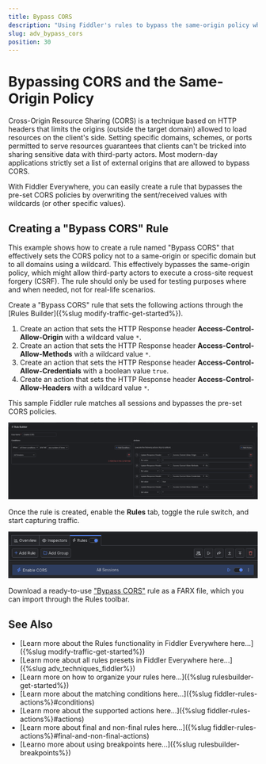 ```yaml
---
title: Bypass CORS
description: "Using Fiddler's rules to bypass the same-origin policy when using cross-origin resource sharing (CORS)."
slug: adv_bypass_cors
position: 30
---
```


# Bypassing CORS and the Same-Origin Policy

Cross-Origin Resource Sharing (CORS) is a technique based on HTTP headers that limits the origins (outside the target domain) allowed to load resources on the client's side. Setting specific domains, schemes, or ports permitted to serve resources guarantees that clients can't be tricked into sharing sensitive data with third-party actors. Most modern-day applications strictly set a list of external origins that are allowed to bypass CORS. 

With Fiddler Everywhere, you can easily create a rule that bypasses the pre-set CORS policies by overwriting the sent/received values with wildcards (or other specific values).

## Creating a "Bypass CORS" Rule

This example shows how to create a rule named "Bypass CORS" that effectively sets the CORS policy not to a same-origin or specific domain but to all domains using a wildcard. This effectively bypasses the same-origin policy, which might allow third-party actors to execute a cross-site request forgery (CSRF). The rule should only be used for testing purposes where and when needed, not for real-life scenarios.

Create a "Bypass CORS" rule that sets the following actions through the [Rules Builder]({%slug modify-traffic-get-started%}).

1. Create an action that sets the HTTP Response header **Access-Control-Allow-Origin** with a wildcard value `*`.
1. Create an action that sets the HTTP Response header **Access-Control-Allow-Methods** with a wildcard value `*`.
1. Create an action that sets the HTTP Response header **Access-Control-Allow-Credentials** with a boolean value `true`.
1. Create an action that sets the HTTP Response header **Access-Control-Allow-Headers** with a wildcard value `*`.

This sample Fiddler rule matches all sessions and bypasses the pre-set CORS policies.

![Creating "Bypass CORS" rule](../../images/advanced/adv-bypass-cors.png)

Once the rule is created, enable the **Rules** tab, toggle the rule switch, and start capturing traffic.

![Activating the "Bypass CORS" rule](../../images/advanced/adv-bypass-cors-active.png)

Download a ready-to-use <a href="https://github.com/telerik/fiddler-everywhere/tree/master/rules/bypass-cors" target="_blank">"Bypass CORS"</a> rule as a FARX file, which you can import through the Rules toolbar.
 
## See Also

* [Learn more about the Rules functionality in Fiddler Everywhere here...]({%slug modify-traffic-get-started%})
* [Learn more about all rules presets in Fiddler Everywhere here...]({%slug adv_techniques_fiddler%})
* [Learn more on how to organize your rules here...]({%slug rulesbuilder-get-started%})
* [Learn more about the matching conditions here...]({%slug fiddler-rules-actions%}#conditions)
* [Learn more about the supported actions here...]({%slug fiddler-rules-actions%}#actions)
* [Learn more about final and non-final rules here...]({%slug fiddler-rules-actions%}#final-and-non-final-actions)
* [Learno more about using breakpoints here...]({%slug rulesbuilder-breakpoints%})